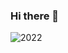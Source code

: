 ### Hi there 👋
![2022](https://user-images.githubusercontent.com/69894374/147799201-2e140e95-d6d3-45ab-a6c5-8a38d39c32d7.gif)
<!--
**yf2mnh/yf2mnh** is a ✨ _special_ ✨ repository because its `README.md` (this file) appears on your GitHub profile.


Here are some ideas to get you started:

- 🔭 I’m currently working on ...
- 🌱 I’m currently learning ...
- 👯 I’m looking to collaborate on ...
- 🤔 I’m looking for help with ...
- 💬 Ask me about ...
- 📫 How to reach me: ...
- 😄 Pronouns: ...
- ⚡ Fun fact: ...
-->
